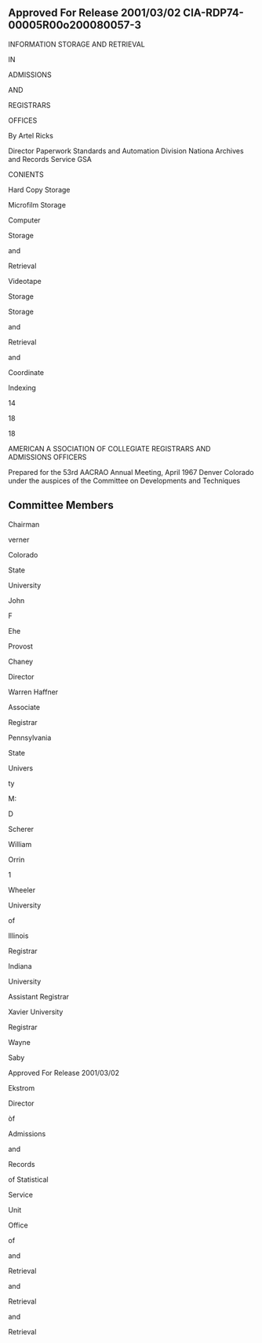 ## Approved For Release 2001/03/02 CIA-RDP74-00005R00o200080057-3

INFORMATION STORAGE AND RETRIEVAL

IN

ADMISSIONS

AND

REGISTRARS

OFFICES

By Artel Ricks

Director Paperwork Standards and Automation Division Nationa Archives and Records Service GSA

CONIENTS

Hard Copy Storage

Microfilm Storage

Computer

Storage

and

Retrieval

Videotape

Storage

Storage

and

Retrieval

and

Coordinate

Indexing

14

18

18

AMERICAN A SSOCIATION OF COLLEGIATE REGISTRARS AND ADMISSIONS OFFICERS

Prepared for the 53rd AACRAO Annual Meeting, April 1967 Denver Colorado under the auspices of the Committee on Developments and Techniques

## Committee Members

Chairman

verner

Colorado

State

University

John

F

Ehe

Provost

Chaney

Director

Warren Haffner

Associate

Registrar

Pennsylvania

State

Univers

ty

M:

D

Scherer

William

Orrin

1

Wheeler

University

of

Illinois

Registrar

Indiana

University

Assistant Registrar

Xavier University

Registrar

Wayne

Saby

Approved For Release 2001/03/02

Ekstrom

Director

òf

Admissions

and

Records

of Statistical

Service

Unit

Office

of

and

Retrieval

and

Retrieval

and

Retrieval